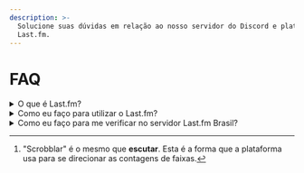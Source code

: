```yaml
---
description: >-
  Solucione suas dúvidas em relação ao nosso servidor do Discord e plataforma do
  Last.fm.
---
```


# FAQ

<details>

<summary>O que é Last.fm?</summary>

[Last.fm](https://last.fm/pt) é um site de música dedicado a agregar informações sobre as últimas faixas, artistas e álbuns que você escutou desde a criação da sua conta na plataforma.

Nele, você poderá ver tudo o que você escutou (scrobblou) na semana, ano e mês.

</details>

<details>

<summary>Como eu faço para utilizar o Last.fm?</summary>

Siga as etapas abaixo:

1. Crie seu perfil em [last.fm/pt/join](https://last.fm/pt/join);
2. Baixe os [scrobblers oficiais do Last.fm](https://www.last.fm/pt/about/trackmymusic);
3. Se você utiliza o Spotify, você poderá [conectar sua conta aqui](https://last.fm/pt/settings/applications);
4. Pronto, agora você pode [acessar seu perfil](https://www.last.fm/user/\_) e começar a scrobblar[^1].

</details>

<details>

<summary>Como eu faço para me verificar no servidor Last.fm Brasil?</summary>

Basta enviar o [link do seu perfil](https://www.last.fm/user/\_) ou nome de usuário no canal [#verificação](https://discord.com/channels/1043352417175085136/1051257047481589830) do nosso servidor. Após isso, aguarde até um moderador checar seu perfil para que você garanta acesso ao servidor.

</details>

[^1]: "Scrobblar" é o mesmo que **escutar**. Esta é a forma que a plataforma usa para se direcionar as contagens de faixas.
